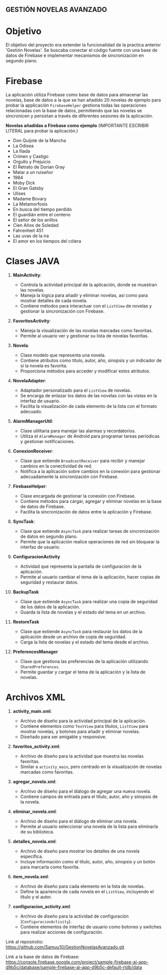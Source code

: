 ## GESTIÓN NOVELAS AVANZADO

# Objetivo

El objetivo del proyecto era extender la funcionalidad de la practica anterior 'Gestión Novelas'. 
Se buscaba conectar el código fuente con una base de datos de Firebase e implementar mecanismos de sincronización en segundo plano.

# Firebase

La aplicación utiliza Firebase como base de datos para almacenar las novelas,
base de datos a la que se han añadido 20 novelas de ejemplo para probar la applicación
`FirebaseHelper` gestiona todas las operaciones relacionadas con la base de datos,
permitiendo que las novelas se sincronicen y persistan a través de diferentes sesiones de la aplicación.

**Novelas añadidas a Firebase como ejemplo** (IMPORTANTE ESCRIBIR LITERAL para probar la aplicación.)

   - Don Quijote de la Mancha
   - La Odisea
   - La Iliada
   - Crimen y Castigo
   - Orgullo y Prejuicio
   - El Retrato de Dorian Gray
   - Matar a un ruiseñor
   - 1984
   - Moby Dick
   - El Gran Gatsby
   - Ulises
   - Madame Bovary
   - La Metamorfosis
   - En busca del tiempo perdido
   - El guardián entre el centeno
   - El señor de los anillos
   - Cien Años de Soledad
   - Fahrenheit 451
   - Las uvas de la ira
   - El amor en los tiempos del cólera

# Clases JAVA

1. **MainActivity**: 
      - Controla la actividad principal de la aplicación, donde se muestran las novelas.
      - Maneja la lógica para añadir y eliminar novelas, así como para mostrar detalles de cada novela.
      - Contiene métodos para interactuar con el `ListView` de novelas y gestionar la sincronización con Firebase.

2. **FavoritosActivity**: 
      - Maneja la visualización de las novelas marcadas como favoritas.
      - Permite al usuario ver y gestionar su lista de novelas favoritas.

3. **Novela**: 
      - Clase modelo que representa una novela.
      - Contiene atributos como título, autor, año, sinopsis y un indicador de si la novela es favorita.
      - Proporciona métodos para acceder y modificar estos atributos.

4. **NovelaAdapter**: 
      - Adaptador personalizado para el `ListView` de novelas.
      - Se encarga de enlazar los datos de las novelas con las vistas en la interfaz de usuario.
      - Facilita la visualización de cada elemento de la lista con el formato adecuado.

5. **AlarmManagerUtil**: 
      - Clase utilitaria para manejar las alarmas y recordatorios.
      - Utiliza el `AlarmManager` de Android para programar tareas periódicas y gestionar notificaciones.

6. **ConexionReceiver**: 
      - Clase que extiende `BroadcastReceiver` para recibir y manejar cambios en la conectividad de red.
      - Notifica a la aplicación sobre cambios en la conexión para gestionar adecuadamente la sincronización con Firebase.

7. **FirebaseHelper**: 
      - Clase encargada de gestionar la conexión con Firebase.
      - Contiene métodos para cargar, agregar y eliminar novelas en la base de datos de Firebase.
      - Facilita la sincronización de datos entre la aplicación y Firebase.

8. **SyncTask**: 
      - Clase que extiende `AsyncTask` para realizar tareas de sincronización de datos en segundo plano.
      - Permite que la aplicación realice operaciones de red sin bloquear la interfaz de usuario.
   
9. **ConfiguracionActivity**
      - Actividad que representa la pantalla de configuración de la aplicación.
      - Permite al usuario cambiar el tema de la aplicación, hacer copias de seguridad y restaurar datos.

10. **BackupTask**
      - Clase que extiende `AsyncTask` para realizar una copia de seguridad de los datos de la aplicación.
      - Guarda la lista de novelas y el estado del tema en un archivo.

11. **RestoreTask**
      - Clase que extiende `AsyncTask` para restaurar los datos de la aplicación desde un archivo de copia de seguridad.
      - Carga la lista de novelas y el estado del tema desde el archivo.

12. **PreferencesManager**
      - Clase que gestiona las preferencias de la aplicación utilizando `SharedPreferences`.
      - Permite guardar y cargar el tema de la aplicación y la lista de novelas.

# Archivos XML

1. **activity_main.xml**: 
   - Archivo de diseño para la actividad principal de la aplicación.
   - Contiene elementos como `TextView` para títulos, `ListView` para mostrar novelas, y botones para añadir y eliminar novelas.
   - Diseñado para ser amigable y responsive.

2. **favoritos_activity.xml**: 
   - Archivo de diseño para la actividad que muestra las novelas favoritas.
   - Similar a `activity_main`, pero centrado en la visualización de novelas marcadas como favoritas.

3. **agregar_novela.xml**: 
   - Archivo de diseño para el diálogo de agregar una nueva novela.
   - Contiene campos de entrada para el título, autor, año y sinopsis de la novela.

4. **eliminar_novela.xml**: 
   - Archivo de diseño para el diálogo de eliminar una novela.
   - Permite al usuario seleccionar una novela de la lista para eliminarla de su biblioteca.

5. **detalles_novela.xml**: 
   - Archivo de diseño para mostrar los detalles de una novela específica.
   - Incluye información como el título, autor, año, sinopsis y un botón para marcarla como favorita.

6. **item_novela.xml**: 
   - Archivo de diseño para cada elemento en la lista de novelas.
   - Define la apariencia de cada novela en el `ListView`, incluyendo el título y el autor.

7. **configuracion_activity.xml**:
   - Archivo de diseño para la actividad de configuración (`ConfiguracionActivity`).
   - Contiene elementos de interfaz de usuario como botones y switches para realizar acciones de configuración.

Link al reposirotio: https://github.com/Samuu10/GestionNovelasAvanzado.git

Link a la base de datos de Firebase: https://console.firebase.google.com/project/sample-firebase-ai-app-d9b5c/database/sample-firebase-ai-app-d9b5c-default-rtdb/data

